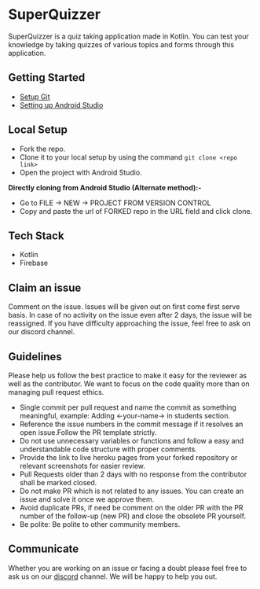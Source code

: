 # SuperQuizzer

SuperQuizzer is a quiz taking application made in Kotlin. You can test your knowledge by taking quizzes of various topics and forms through this application.

## Getting Started

- [Setup Git](https://git-scm.com/downloads)
- [Setting up Android Studio](https://developer.android.com/studio/install)

## Local Setup

- Fork the repo.
- Clone it to your local setup by using the command `git clone <repo link>`
- Open the project with Android Studio.

 **Directly cloning from Android Studio (Alternate method):-**

- Go to FILE -> NEW -> PROJECT FROM VERSION CONTROL
- Copy and paste the url of FORKED repo in the URL field and click clone.

## Tech Stack 
* Kotlin
* Firebase

## Claim an issue
Comment on the issue. Issues will be given out on first come first serve basis. In case of no activity on the issue even after 2 days, the issue will be reassigned. If you have difficulty approaching the issue, feel free to ask on our discord channel.

## Guidelines

Please help us follow the best practice to make it easy for the reviewer as well as the contributor. We want to focus on the code quality more than on managing pull request ethics.
- Single commit per pull request and name the commit as something meaningful, example: Adding <-your-name-> in students section.
- Reference the issue numbers in the commit message if it resolves an open issue.Follow the PR template strictly.
- Do not use unnecessary variables or functions and follow a easy and understandable code structure with proper comments.
- Provide the link to live heroku pages from your forked repository or relevant screenshots for easier review.
- Pull Requests older than 2 days with no response from the contributor shall be marked closed.
- Do not make PR which is not related to any issues. You can create an issue and solve it once we approve them.
- Avoid duplicate PRs, if need be comment on the older PR with the PR number of the follow-up (new PR) and close the obsolete PR yourself.
- Be polite: Be polite to other community members.

## Communicate

Whether you are working on an issue or facing a doubt please feel free to ask us on our [discord](https://discord.gg/9McHvjbz) channel. We will be happy to help you out. 
